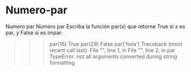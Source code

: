# Numero-par
Numero par
Número par
Escriba la función par(x) que retorne True si x es par, y False si es impar:

>>> par(16)
True
>>> par(29)
False
>>> par('hola')
Traceback (most recent call last):
  File "<console>", line 1, in <module>
  File "<console>", line 2, in par
TypeError: not all arguments converted during string formatting